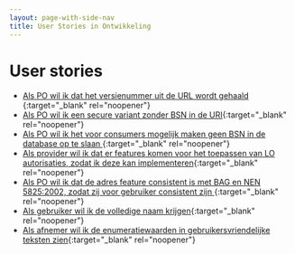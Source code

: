 ```yaml
---
layout: page-with-side-nav
title: User Stories in Ontwikkeling
---
```


# User stories

- [Als PO wil ik dat het versienummer uit de URL wordt gehaald ](https://github.com/VNG-Realisatie/Haal-Centraal-BRP-bevragen/issues/889){:target="_blank" rel="noopener"}
- [Als PO wil ik een secure variant zonder BSN in de URI](https://github.com/VNG-Realisatie/Haal-Centraal-BRP-bevragen/issues/887){:target="_blank" rel="noopener"}
- [Als PO wil ik het voor consumers mogelijk maken geen BSN in de database op te slaan ](https://github.com/VNG-Realisatie/Haal-Centraal-BRP-bevragen/issues/861){:target="_blank" rel="noopener"}
- [Als provider wil ik dat er features komen voor het toepassen van LO autorisaties, zodat ik deze kan implementeren](https://github.com/VNG-Realisatie/Haal-Centraal-BRP-bevragen/issues/852){:target="_blank" rel="noopener"}
- [Als PO wil ik dat de adres feature consistent is met BAG en NEN 5825:2002, zodat zij voor gebruiker consistent zijn ](https://github.com/VNG-Realisatie/Haal-Centraal-BRP-bevragen/issues/833){:target="_blank" rel="noopener"}
- [Als gebruiker wil ik de volledige naam krijgen](https://github.com/VNG-Realisatie/Haal-Centraal-BRP-bevragen/issues/832){:target="_blank" rel="noopener"}
- [Als afnemer wil ik de enumeratiewaarden in gebruikersvriendelijke teksten zien](https://github.com/VNG-Realisatie/Haal-Centraal-BRP-bevragen/issues/828){:target="_blank" rel="noopener"}

